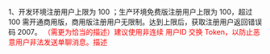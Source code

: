 1、开发环境注册用户上限为 100 ；生产环境免费版注册用户上限为 100，超过 100 需开通商用版，商用版注册用户无限制。达到上限后，获取注册用户返回错误码 2007。
<span style="color:red;">（需更为恰当的描述）建议使用非连续 用户ID 交换 Token，以防止恶意用户非法发送单聊消息。描述</span>